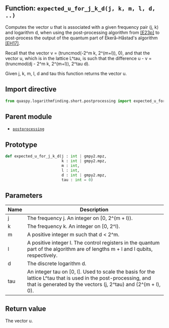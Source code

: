 ## Function: <code>expected\_u\_for\_j\_k\_d(j, k, m, l, d, ..)</code>
Computes the vector u that is associated with a given frequency pair (j, k) and logarithm d, when using the post-processing algorithm from [[E23p]](https://doi.org/10.48550/arXiv.2309.01754) to post-process the output of the quantum part of Ekerå–Håstad's algorithm [[EH17]](https://doi.org/10.1007/978-3-319-59879-6_20).

Recall that the vector v = (truncmod(-2^m k, 2^(m+l)), 0), and that the vector u, which is in the lattice L^tau, is such that the difference u - v = (truncmod(dj - 2^m k, 2^(m+l)), 2^tau d).

Given j, k, m, l, d and tau this function returns the vector u.

## Import directive
```python
from quaspy.logarithmfinding.short.postprocessing import expected_u_for_j_k_d
```

## Parent module
- [<code>postprocessing</code>](README.md)

## Prototype
```python
def expected_u_for_j_k_d(j : int | gmpy2.mpz,
                         k : int | gmpy2.mpz,
                         m : int,
                         l : int,
                         d : int | gmpy2.mpz,
                         tau : int = 0)
```

## Parameters
| <b>Name</b> | <b>Description</b> |
| ----------- | ------------------ |
| j | The frequency j. An integer on [0, 2^(m + l)). |
| k | The frequency k. An integer on [0, 2^l). |
| m | A positive integer m such that d < 2^m. |
| l | A positive integer l. The control registers in the quantum part of the algorithm are of lengths m + l and l qubits, respectively. |
| d | The discrete logarithm d. |
| tau | An integer tau on [0, l]. Used to scale the basis for the lattice L^tau that is used in the post-processing, and that is generated by the vectors (j, 2^tau) and (2^(m + l), 0). |

## Return value
The vector u.

